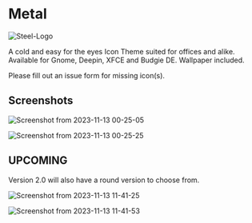 # Metal

![Steel-Logo](https://github.com/SethStormR/Metal/assets/60283532/24e078ac-f746-4195-b87e-f925e5de9b6b)

A cold and easy for the eyes Icon Theme suited for offices and alike. Available for Gnome, Deepin, XFCE and Budgie DE.
Wallpaper included.

Please fill out an issue form for missing icon(s).



Screenshots
--
![Screenshot from 2023-11-13 00-25-05](https://github.com/SethStormR/Metal/assets/60283532/4194d8e3-f4f2-4b5f-820d-5e1c106e134b)

![Screenshot from 2023-11-13 00-25-25](https://github.com/SethStormR/Metal/assets/60283532/d8d5c0e2-d334-427d-9c0b-d738727b838b)

UPCOMING
--
Version 2.0 will also have a round version to choose from.

![Screenshot from 2023-11-13 11-41-25](https://github.com/SethStormR/Metal/assets/60283532/92da3acc-6a8c-443d-9da2-2471d8f08d01)


![Screenshot from 2023-11-13 11-41-53](https://github.com/SethStormR/Metal/assets/60283532/8a3b1a05-d540-4a85-92bc-00b06a1f135c)


